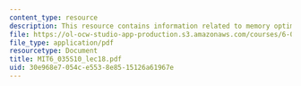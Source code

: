 ```yaml
---
content_type: resource
description: This resource contains information related to memory optimizations.
file: https://ol-ocw-studio-app-production.s3.amazonaws.com/courses/6-035-computer-language-engineering-spring-2010/30e968e7054ce5538e8515126a61967e_MIT6_035S10_lec18.pdf
file_type: application/pdf
resourcetype: Document
title: MIT6_035S10_lec18.pdf
uid: 30e968e7-054c-e553-8e85-15126a61967e
---
```

